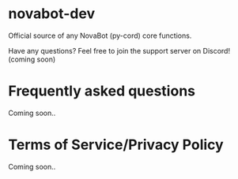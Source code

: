 # novabot-dev
Official source of any NovaBot (py-cord) core functions.

Have any questions? Feel free to join the support server on Discord! (coming soon)

# Frequently asked questions

Coming soon..

# Terms of Service/Privacy Policy

Coming soon..
